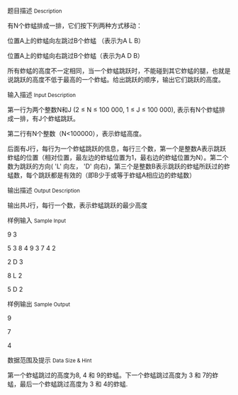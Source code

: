 <div class="panel panel-default">
<div class="area-title">
<span>
题目描述
<small>Description</small>
</span></div>
<div class="panel-body">

<p>有N个蚱蜢排成一排，它们按下列两种方式移动：</p>
<p>位置A上的蚱蜢向左跳过B个蚱蜢 （表示为A L B）</p>
<p>位置A上的蚱蜢向右跳过B个蚱蜢（表示为A D B）</p>
<p>所有蚱蜢的高度不一定相同，当一个蚱蜢跳跃时，不能碰到其它蚱蜢的腿，也就是说跳跃的高度不低于最高的一个蚱蜢。给出跳跃的顺序，输出它们跳跃的高度。</p>

</div>
</div>

<div class="panel panel-default">
<div class="area-title">
<span>
输入描述
<small>Input Description</small>
</span></div>
<div class="panel-body">
<p>第一行为两个整数N和J (2 ≤ N ≤ 100 000, 1 ≤ J ≤ 100 000), 表示有N个蚱蜢排成一排，有J个蚱蜢跳跃。</p>
<p>第二行有N个整数（N&lt;100000），表示蚱蜢高度。</p>
<p>后面有J行，每行为一个蚱蜢跳跃的信息，每行三个数，第一个是整数A表示跳跃蚱蜢的位置（相对位置，最左边的蚱蜢位置为1，最右边的蚱蜢位置为N）。第二个数为跳跃的方向( 'L' 向左， 'D' 向右)，第三个是整数B表示跳跃的蚱蜢所跃过的蚱蜢数，每个跳跃都是有效的（即B少于或等于蚱蜢A相应边的蚱蜢数）</p>

</div>
</div>
<div  class="panel panel-default">
<div class="area-title">
<span>
输出描述
<small>Output Description</small>
</span></div>
<div class="panel-body">

<p align="left">输出共J行，每行一个数，表示蚱蜢跳跃的最少高度</p>

</div>
</div>


<div class="panel panel-default">
<div class="area-title">
<span>
样例输入
<small>Sample Input</small>
</span></div>
<div class="panel-body">
<p>9 3</p>
<p>5 3 8 4 9 3 7 4 2</p>
<p>2 D 3</p>
<p>8 L 2</p>
<p>5 D 2</p>

</div>
</div>

<div class="panel panel-default">
<div class="area-title">
<span>
样例输出
<small>Sample Output</small>
</span></div>
<div class="panel-body">
<p>9</p>
<p>7</p>
<p>4</p>

</div>
</div>

<div class="panel panel-default">
<div class="area-title">
<span>
数据范围及提示
<small>Data Size & Hint</small>
</span></div>
<div class="panel-body">
<p><span>第一个蚱蜢跳过的高度为</span><span>8, 4 </span><span>和</span><span> 9</span><span>的蚱蜢。</span><span>下一个蚱蜢跳过高度为</span><span> 3 </span><span>和</span><span> 7</span><span>的蚱蜢，最后一个蚱蜢跳过高度为</span><span> 3 </span><span>和</span><span> 4</span><span>的蚱蜢</span><span>.</span></p>
</div>
</div>